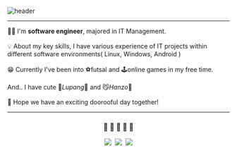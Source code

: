 ![header](https://capsule-render.vercel.app/api?type=wave&color=gradient&height=200&section=header&text=Hi,%20I'm%20Dooroo!&fontAlign=50&fontAlignY=30&fontSize=50)
<hr>
👩‍💻 I'm <strong>software engineer</strong>, majored in IT Management. <br /><br />
💡 About my key skills, I have various experience of IT projects within different software environments( Linux, Windows, Android )  <br /><br />
😁 Currently I've been into ⚽️futsal and 🕹️online games in my free time.  <br /><br />
And.. I have cute 🐶<i>Lupang</i>🐶 and 😼<i>Hanzo</i>🐯 <br /><br />
💌 Hope we have an exciting doorooful day together!

 
<!-- <hr>
  <div id="left" class="pull-left">
    <h3>Key Skills</h3>
    <div>
      <h6>✔️ Understanding of IT and buisness process</h6>
        <details>
          <summary>Projects</summary>
          - `meong!`, area-based dog mobile service designing project
          - `Vacancy Sharing System` designing project
        </details>
        <details>
          <summary>Details</summary>
          By designing business model, IT business lifecycle was handled. 
          During item introduction, market analysis, customer analysis, and competitors’ analysis were treated.
          Also, development design and stakeholder analysis were handled in service specifics.
          Moreover, by analyzing revenue structure and calculating net present value of benefit and cost, the way to evaluate business model was treated.
        </details>
      <h6>✔️ Software analysis with architectural designing and implementation</h6>
        <details>
          <summary>Projects</summary>
          - `Web-based atypical big data preprocessing tool` for capstone project
          - `Polls API` which supports homomorphic encryption and its demo usage
          - `Moodic, song recommendation system by emotion` web service
          - `Rhythm game`, utilizing multi-threading from processor
        </details>
        <details>
          <summary>Details</summary>
          To analyze requirements and design software, most of software engineering methods were used.
          Following waterfall model, requirements analysis, scenarios analysis, structural system and database designing, implementing and validating were all proceed.
          The design phase was rigorous to introduce specific features needed for the system.
          For better visualization, unified modeling languages were included.
        </details>
      <h6>✔️ Giving clear and notable presentations in English</h6>
        <details>
          <summary>Projects</summary>
          - `Smart IoT house implementation practice` for high school students
          - Design and Operation of programming languages course from private institutes
        </details>
        <details>
          <summary>Details</summary>
          To deliver information clearly, overall presentation skills were needed. For instance, precise language pronunciation, well-defined contents, and efficient visual supplements were covered through practices. Moreover, by preparing with those materials, most of the projects handled were being presented.
        </details>
    </div>
  </div>
  <div id="right" class="pull-right">
    <h3>Education & Achievements</h3>
    <h6>🎓 Education</h6>
    <div>
    **BSc in Information Technology and Management (Mar. 2016 – Feb. 2024)**
      - Seoul National University of Science and Technology, Seoul, KR
      - [Dual Degree with] Northumbria University, Newcastle, UK
      > Information Technology Project Management, 4.5/4.5  
      > Communications 2, 4.5/4.5  
      > Enterprise Resources Planning, 4.0/4.5  
      > Information Security, 4.0/4.5  
      <details>
        Throughout the course, most of IT business process was treated. To gain advanced knowledge of IT business deeply, back-end IT skills were also treated, and various programming languages were used.  Furthermore, implemented projects were mostly introduced to other students with obvious presentations. 
      </details>
    </div>
    <h6>🎯 Achievements</h6>
  </div> -->
<hr>
 
<h3 align="center">🩵 🩵 🩵 🩵 🩵</h3>
<p align="center">
  <a href="https://blog.naver.com/doorooful"><img src="https://img.shields.io/badge/Personal%20Blog-11B48A?style=flat-square&logo=storyblok&logoColor=white&link=https://blog.naver.com/doorooful"/></a>&nbsp
  <a href="https://www.instagram.com/d_r0oo/"><img src="https://img.shields.io/badge/Instagram-E4405F?style=flat-square&logo=Instagram&logoColor=white&link=https://www.instagram.com/d_r0oo/"/></a>&nbsp
  <a href="mailto:codingdooroo@gmail.com"><img src="https://img.shields.io/badge/Gmail-d14836?style=flat-square&logo=Gmail&logoColor=white&link=codingdooroo@gmail.com"/></a>
</p>

<!--
**doorooful/doorooful** is a ✨ _special_ ✨ repository because its `README.md` (this file) appears on your GitHub profile.

Here are some ideas to get you started:

- 🔭 I’m currently working on ...
- 🌱 I’m currently learning ...
- 👯 I’m looking to collaborate on ...
- 🤔 I’m looking for help with ...
- 💬 Ask me about ...
- 📫 How to reach me: ...
- 😄 Pronouns: ...
- ⚡ Fun fact: ...
-->
